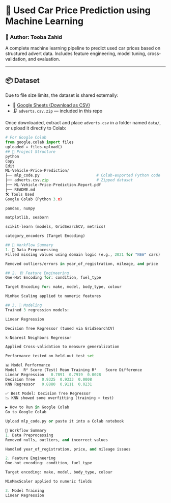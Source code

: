# 🚗 Used Car Price Prediction using Machine Learning

### 👤 Author: Tooba Zahid

A complete machine learning pipeline to predict used car prices based on structured advert data. Includes feature engineering, model tuning, cross-validation, and evaluation.

---

## 📦 Dataset

Due to file size limits, the dataset is shared externally:

- 🔗 [Google Sheets (Download as CSV)](https://docs.google.com/spreadsheets/d/1JOq6Is1VLsvQ_LwsqtPUqT3G-j_05k9XzwJSOO1wU4o/edit?usp=sharing)
- 🗜️ `adverts.csv.zip` — included in this repo

Once downloaded, extract and place `adverts.csv` in a folder named `data/`, or upload it directly to Colab:

```python
# For Google Colab
from google.colab import files
uploaded = files.upload()
## 📁 Project Structure
python
Copy
Edit
ML-Vehicle-Price-Prediction/
├── mlp_code.py                         # Colab-exported Python code
├── adverts.csv.zip                     # Zipped dataset
├── ML-Vehicle-Price-Prediction.Report.pdf
├── README.md
🛠️ Tools Used
Google Colab (Python 3.x)

pandas, numpy

matplotlib, seaborn

scikit-learn (models, GridSearchCV, metrics)

category_encoders (Target Encoding)

## 🔬 Workflow Summary
1. 🧼 Data Preprocessing
Filled missing values using domain logic (e.g., 2021 for "NEW" cars)

Removed outliers/errors in year_of_registration, mileage, and price

## 2. 🏗 Feature Engineering
One-Hot Encoding for: condition, fuel_type

Target Encoding for: make, model, body_type, colour

MinMax Scaling applied to numeric features

## 3. 🧠 Modeling
Trained 3 regression models:

Linear Regression

Decision Tree Regressor (tuned via GridSearchCV)

k-Nearest Neighbors Regressor

Applied Cross-validation to measure generalization

Performance tested on held-out test set

📊 Model Performance
Model	R² Score (Test)	Mean Training R²	Score Difference
Linear Regression	0.7891	0.7919	0.0028
Decision Tree	0.9325	0.9333	0.0008
KNN Regressor	0.8880	0.9111	0.0231

✅ Best Model: Decision Tree Regressor
📉 KNN showed some overfitting (training > test)

▶️ How to Run in Google Colab
Go to Google Colab

Upload mlp_code.py or paste it into a Colab notebook

🔄 Workflow Summary
1. Data Preprocessing
Removed nulls, outliers, and incorrect values

Handled year_of_registration, price, and mileage issues

2. Feature Engineering
One-hot encoding: condition, fuel_type

Target encoding: make, model, body_type, colour

MinMaxScaler applied to numeric fields

3. Model Training
Linear Regression
